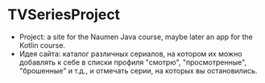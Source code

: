 # TVSeriesProject
* Project: a site for the Naumen Java course, maybe later an app for the Kotlin course.
* Идея сайта: каталог различных сериалов, на котором их можно добавлять к себе в списки профиля "смотрю", "просмотренные", "брошенные" и т.д., и отмечать серии, на которых вы остановились.
